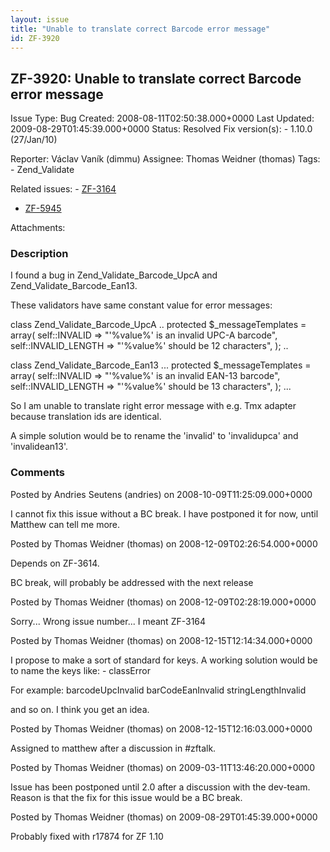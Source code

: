 ```yaml
---
layout: issue
title: "Unable to translate correct Barcode error message"
id: ZF-3920
---
```


ZF-3920: Unable to translate correct Barcode error message
----------------------------------------------------------

 Issue Type: Bug Created: 2008-08-11T02:50:38.000+0000 Last Updated: 2009-08-29T01:45:39.000+0000 Status: Resolved Fix version(s): - 1.10.0 (27/Jan/10)
 
 Reporter:  Václav Vaník (dimmu)  Assignee:  Thomas Weidner (thomas)  Tags: - Zend\_Validate
 
 Related issues: - [ZF-3164](/issues/browse/ZF-3164)
- [ZF-5945](/issues/browse/ZF-5945)
 
 Attachments: 
### Description

I found a bug in Zend\_Validate\_Barcode\_UpcA and Zend\_Validate\_Barcode\_Ean13.

These validators have same constant value for error messages:

class Zend\_Validate\_Barcode\_UpcA .. protected $\_messageTemplates = array( self::INVALID => "'%value%' is an invalid UPC-A barcode", self::INVALID\_LENGTH => "'%value%' should be 12 characters", ); ..

class Zend\_Validate\_Barcode\_Ean13 ... protected $\_messageTemplates = array( self::INVALID => "'%value%' is an invalid EAN-13 barcode", self::INVALID\_LENGTH => "'%value%' should be 13 characters", ); ...

So I am unable to translate right error message with e.g. Tmx adapter because translation ids are identical.

A simple solution would be to rename the 'invalid' to 'invalidupca' and 'invalidean13'.

 

 

### Comments

Posted by Andries Seutens (andries) on 2008-10-09T11:25:09.000+0000

I cannot fix this issue without a BC break. I have postponed it for now, until Matthew can tell me more.

 

 

Posted by Thomas Weidner (thomas) on 2008-12-09T02:26:54.000+0000

Depends on ZF-3614.

BC break, will probably be addressed with the next release

 

 

Posted by Thomas Weidner (thomas) on 2008-12-09T02:28:19.000+0000

Sorry... Wrong issue number... I meant ZF-3164

 

 

Posted by Thomas Weidner (thomas) on 2008-12-15T12:14:34.000+0000

I propose to make a sort of standard for keys. A working solution would be to name the keys like: - classError

For example: barcodeUpcInvalid barCodeEanInvalid stringLengthInvalid

and so on. I think you get an idea.

 

 

Posted by Thomas Weidner (thomas) on 2008-12-15T12:16:03.000+0000

Assigned to matthew after a discussion in #zftalk.

 

 

Posted by Thomas Weidner (thomas) on 2009-03-11T13:46:20.000+0000

Issue has been postponed until 2.0 after a discussion with the dev-team. Reason is that the fix for this issue would be a BC break.

 

 

Posted by Thomas Weidner (thomas) on 2009-08-29T01:45:39.000+0000

Probably fixed with r17874 for ZF 1.10

 

 